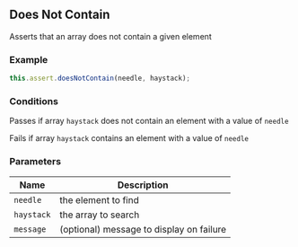 ## Does Not Contain 

Asserts that an array does not contain a given element 

### Example 

```ts 
this.assert.doesNotContain(needle, haystack);
``` 

### Conditions 

Passes if array `haystack` does not contain an element with a value of `needle`

Fails if array `haystack` contains an element with a value of `needle` 

### Parameters 

| Name | Description | 
|---|---| 
| `needle` | the element to find |
| `haystack` | the array to search |
| `message` | (optional) message to display on failure |